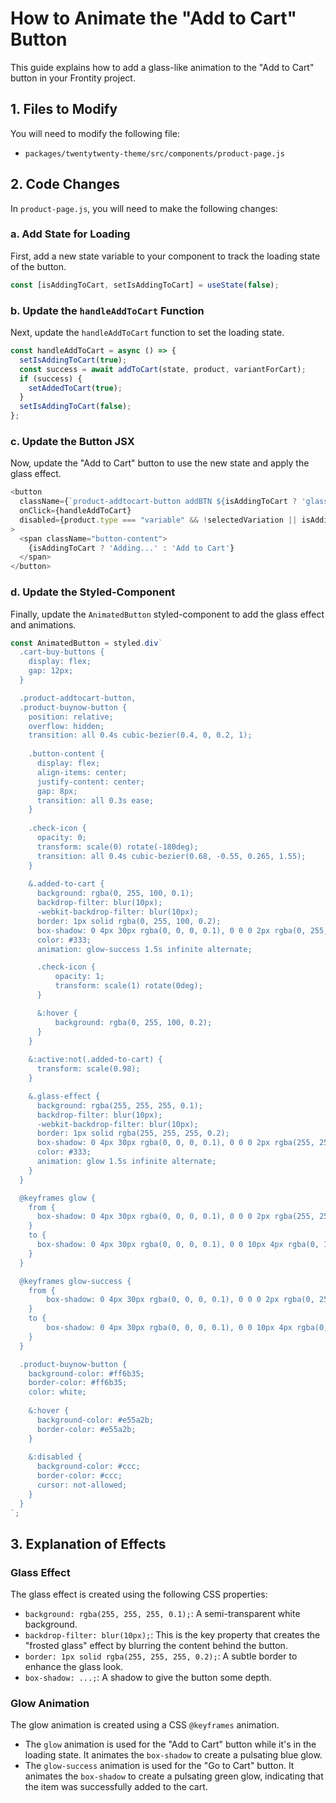 # How to Animate the "Add to Cart" Button

This guide explains how to add a glass-like animation to the "Add to Cart" button in your Frontity project.

## 1. Files to Modify

You will need to modify the following file:

*   `packages/twentytwenty-theme/src/components/product-page.js`

## 2. Code Changes

In `product-page.js`, you will need to make the following changes:

### a. Add State for Loading

First, add a new state variable to your component to track the loading state of the button.

```javascript
const [isAddingToCart, setIsAddingToCart] = useState(false);
```

### b. Update the `handleAddToCart` Function

Next, update the `handleAddToCart` function to set the loading state.

```javascript
const handleAddToCart = async () => {
  setIsAddingToCart(true);
  const success = await addToCart(state, product, variantForCart);
  if (success) {
    setAddedToCart(true);
  }
  setIsAddingToCart(false);
};
```

### c. Update the Button JSX

Now, update the "Add to Cart" button to use the new state and apply the glass effect.

```javascript
<button
  className={`product-addtocart-button addBTN ${isAddingToCart ? 'glass-effect' : ''}`}
  onClick={handleAddToCart}
  disabled={product.type === "variable" && !selectedVariation || isAddingToCart}
>
  <span className="button-content">
    {isAddingToCart ? 'Adding...' : 'Add to Cart'}
  </span>
</button>
```

### d. Update the Styled-Component

Finally, update the `AnimatedButton` styled-component to add the glass effect and animations.

```javascript
const AnimatedButton = styled.div`
  .cart-buy-buttons {
    display: flex;
    gap: 12px;
  }

  .product-addtocart-button,
  .product-buynow-button {
    position: relative;
    overflow: hidden;
    transition: all 0.4s cubic-bezier(0.4, 0, 0.2, 1);
    
    .button-content {
      display: flex;
      align-items: center;
      justify-content: center;
      gap: 8px;
      transition: all 0.3s ease;
    }
    
    .check-icon {
      opacity: 0;
      transform: scale(0) rotate(-180deg);
      transition: all 0.4s cubic-bezier(0.68, -0.55, 0.265, 1.55);
    }
    
    &.added-to-cart {
      background: rgba(0, 255, 100, 0.1);
      backdrop-filter: blur(10px);
      -webkit-backdrop-filter: blur(10px);
      border: 1px solid rgba(0, 255, 100, 0.2);
      box-shadow: 0 4px 30px rgba(0, 0, 0, 0.1), 0 0 0 2px rgba(0, 255, 100, 0.3) inset;
      color: #333;
      animation: glow-success 1.5s infinite alternate;

      .check-icon {
          opacity: 1;
          transform: scale(1) rotate(0deg);
      }

      &:hover {
          background: rgba(0, 255, 100, 0.2);
      }
    }
    
    &:active:not(.added-to-cart) {
      transform: scale(0.98);
    }

    &.glass-effect {
      background: rgba(255, 255, 255, 0.1);
      backdrop-filter: blur(10px);
      -webkit-backdrop-filter: blur(10px);
      border: 1px solid rgba(255, 255, 255, 0.2);
      box-shadow: 0 4px 30px rgba(0, 0, 0, 0.1), 0 0 0 2px rgba(255, 255, 255, 0.3) inset;
      color: #333;
      animation: glow 1.5s infinite alternate;
    }
  }

  @keyframes glow {
    from {
      box-shadow: 0 4px 30px rgba(0, 0, 0, 0.1), 0 0 0 2px rgba(255, 255, 255, 0.3) inset;
    }
    to {
      box-shadow: 0 4px 30px rgba(0, 0, 0, 0.1), 0 0 10px 4px rgba(0, 150, 255, 0.8) inset;
    }
  }

  @keyframes glow-success {
    from {
        box-shadow: 0 4px 30px rgba(0, 0, 0, 0.1), 0 0 0 2px rgba(0, 255, 100, 0.3) inset;
    }
    to {
        box-shadow: 0 4px 30px rgba(0, 0, 0, 0.1), 0 0 10px 4px rgba(0, 255, 100, 0.8) inset;
    }
  }

  .product-buynow-button {
    background-color: #ff6b35;
    border-color: #ff6b35;
    color: white;
    
    &:hover {
      background-color: #e55a2b;
      border-color: #e55a2b;
    }
    
    &:disabled {
      background-color: #ccc;
      border-color: #ccc;
      cursor: not-allowed;
    }
  }
`;
```

## 3. Explanation of Effects

### Glass Effect

The glass effect is created using the following CSS properties:

*   `background: rgba(255, 255, 255, 0.1);`: A semi-transparent white background.
*   `backdrop-filter: blur(10px);`: This is the key property that creates the "frosted glass" effect by blurring the content behind the button.
*   `border: 1px solid rgba(255, 255, 255, 0.2);`: A subtle border to enhance the glass look.
*   `box-shadow: ...;`: A shadow to give the button some depth.

### Glow Animation

The glow animation is created using a CSS `@keyframes` animation.

*   The `glow` animation is used for the "Add to Cart" button while it's in the loading state. It animates the `box-shadow` to create a pulsating blue glow.
*   The `glow-success` animation is used for the "Go to Cart" button. It animates the `box-shadow` to create a pulsating green glow, indicating that the item was successfully added to the cart.
